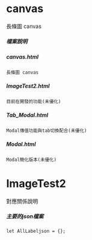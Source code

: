 # canvas
長條圖 canvas

##### 檔案說明

##### canvas.html
`````
長條圖 canvas

`````

##### ImageTest2.html
`````
目前在開發的功能(未優化)

`````
##### Tab_Modal.html
`````
Modal傳值功能與tab切換配合(未優化)

`````

##### Modal.html
`````
Modal簡化版本(未優化)
`````

# ImageTest2
對應關係說明
##### 主要的json檔案

`````
let AllLabeljson = {};
`````


